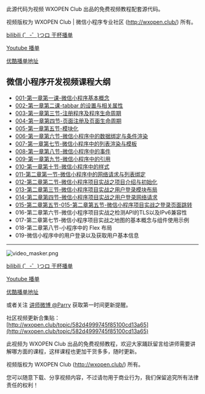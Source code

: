 此源代码为视频 WXOPEN Club 出品的免费视频教程配套源代码。

视频版权为 WXOPEN Club | 微信小程序专业社区 (http://wxopen.club/) 所有。

[bilibili (゜-゜)つロ 干杯播单](http://www.bilibili.com/video/av11131630/)

[Youtube 播单](https://www.youtube.com/playlist?list=PLXbU-2B80FvA5bNILAS8-zY3_KkE-PVn0)

[优酷播单地址](http://list.youku.com/albumlist/show?id=28664305&ascending=1&page=1)

## 微信小程序开发视频课程大纲

- [001-第一章第一课-微信小程序基本概念](http://wxopen.club/topic/582e530d15e8801003c8c245)
- [002-第一章第二课-tabbar 的设置与相关属性](http://wxopen.club/topic/582e997315e8801003c8c249)
- [003-第一章第三节-注册程序及程序生命周期](http://wxopen.club/topic/58330bd4ff264374351a55f7)
- [004-第一章第四节-页面注册及页面生命周期](http://wxopen.club/topic/5834048c629be4ba7af51fad)
- [005-第一章第五节-模块化](http://www.wxopen.club/topic/58354c11629be4ba7af51fdc)
- [006-第一章第六节-微信小程序中的数据绑定与条件渲染](http://www.wxopen.club/topic/58397c08bc94e5735968443a)
- [007-第一章第七节-微信小程序中的列表渲染与模板](http://www.wxopen.club/topic/58399863bc94e5735968443c)
- [008-第一章第八节-微信小程序中的事件](http://www.wxopen.club/topic/583cffc2bc94e57359684469)
- [009-第一章第九节-微信小程序中的引用](http://www.wxopen.club/topic/583d000cbc94e5735968446a)
- [010-第一章第十节-微信小程序中的样式](http://www.wxopen.club/topic/583d0063bc94e5735968446b)
- [011-第二章第一节-微信小程序中的网络请求与列表绑定](http://wxopen.club/topic/584ace1e16f4420a0a7cd984)
- [012-第二章第二节-微信小程序项目实战之项目介绍与初始化](http://wxopen.club/topic/584f9f745ea243c53e882031)
- [013-第二章第三节-微信小程序项目实战之用户登录模块布局](http://wxopen.club/topic/584f9fc75ea243c53e882032)
- [014-第二章第四节-微信小程序项目实战之用户登录网络请求](http://wxopen.club/topic/5863d4beeb394f4d65dd834f)
- [015-第二章第五节-015-第二章第五节-微信小程序项目实战之登录页面跳转](http://wxopen.club/topic/58764db429ab1862193b09dc)
- 016-第二章第六节-微信小程序项目实战之检测API的TLS以及IPv6兼容性
- 017-第二章第七节-微信小程序项目实战之地图的基本概念与组件使用示例
- 018-第二章第八节-小程序中的 Flex 布局
- 019-微信小程序中的用户登录以及获取用户基本信息

***
![video_masker.png](https://ogo92oag1.qnssl.com/Ftm4X3RKF7H22_HVakhVJA65igfD)

[bilibili (゜-゜)つロ 干杯播单](http://www.bilibili.com/video/av11131630/)

[Youtube 播单](https://www.youtube.com/playlist?list=PLXbU-2B80FvA5bNILAS8-zY3_KkE-PVn0)

[优酷播单地址](http://list.youku.com/albumlist/show?id=28664305&ascending=1&page=1)

或者关注 [讲师微博 @Parry](http://weibo.com/parryqiu) 获取第一时间更新提醒。

社区视频更新合集贴：[http://wxopen.club/topic/582d4999745f85100cd13a65](http://wxopen.club/topic/582d4999745f85100cd13a65)

此视频为 WXOPEN Club 出品的免费视频教程，欢迎大家踊跃留言给讲师需要讲解哪方面的课程，这样课程也更加干货多多，随时更新。

视频版权为 WXOPEN Club (http://wxopen.club/) 所有。

您可以随意下载、分享视频内容，不过请勿用于商业行为，我们保留追究所有法律责任的权利！
